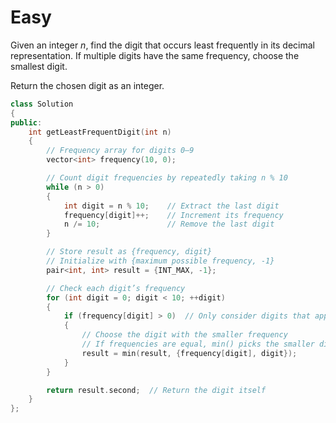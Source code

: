# Easy

Given an integer $n$, find the digit that occurs least frequently in its decimal representation. If multiple digits have the same frequency, choose the smallest digit.

Return the chosen digit as an integer.

```cpp
class Solution 
{
public:
    int getLeastFrequentDigit(int n) 
    {
        // Frequency array for digits 0–9
        vector<int> frequency(10, 0);

        // Count digit frequencies by repeatedly taking n % 10
        while (n > 0) 
        {
            int digit = n % 10;    // Extract the last digit
            frequency[digit]++;    // Increment its frequency
            n /= 10;               // Remove the last digit
        }

        // Store result as {frequency, digit}
        // Initialize with {maximum possible frequency, -1}
        pair<int, int> result = {INT_MAX, -1};

        // Check each digit’s frequency
        for (int digit = 0; digit < 10; ++digit) 
        {
            if (frequency[digit] > 0)  // Only consider digits that appear in n
            {
                // Choose the digit with the smaller frequency
                // If frequencies are equal, min() picks the smaller digit
                result = min(result, {frequency[digit], digit});
            }
        }

        return result.second;  // Return the digit itself
    }
};
```
